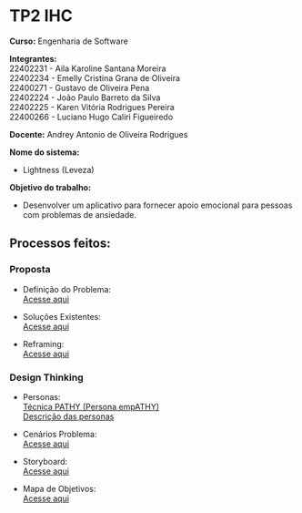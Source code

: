 # TP2 IHC

**Curso:** Engenharia de Software

**Integrantes:<br/>**
22402231 - Aila Karoline Santana Moreira     <br/>
22402234 - Emelly Cristina Grana de Oliveira <br/>
22400271 - Gustavo de Oliveira Pena          <br/>
22402224 - João Paulo Barreto da Silva       <br/>
22402225 - Karen Vitória Rodrigues Pereira   <br/>
22400266 - Luciano Hugo Caliri Figueiredo    <br/>

**Docente:** Andrey Antonio de Oliveira Rodrigues

**Nome do sistema:**
- Lightness (Leveza)<br/>

**Objetivo do trabalho:**
- Desenvolver um aplicativo para fornecer apoio emocional para pessoas com problemas de ansiedade.
## Processos feitos:<br/>

### Proposta<br/>
- Definição do Problema:<br/>
[Acesse aqui](https://github.com/ailinha01/IHC-TRABALHO/blob/73b9217105c16a221e6b3b6a52ea7305d741940b/docs/1.%20Proposta/1.1%20Problemas.md)<br/>

- Soluções Existentes:<br/>
[Acesse aqui](https://github.com/ailinha01/IHC-TRABALHO/blob/73b9217105c16a221e6b3b6a52ea7305d741940b/docs/1.%20Proposta/1.2%20Solu%C3%A7%C3%B5es_Existentes.md)<br/>

- Reframing:<br/>
[Acesse aqui](https://github.com/ailinha01/IHC-TRABALHO/blob/73b9217105c16a221e6b3b6a52ea7305d741940b/docs/1.%20Proposta/1.3%20Reframing.md)<br/>

### Design Thinking
- Personas:<br/>
[Técnica PATHY (Persona empATHY)](https://github.com/ailinha01/IHC-TRABALHO/blob/73b9217105c16a221e6b3b6a52ea7305d741940b/docs/2.%20Design_Thinking/2.1%20Personas/Personas_T%C3%A9cnica_PATHY.md)<br/>
[Descrição das personas](https://github.com/ailinha01/IHC-TRABALHO/blob/73b9217105c16a221e6b3b6a52ea7305d741940b/docs/2.%20Design_Thinking/2.1%20Personas/2.1.1%20Personas_Descri%C3%A7%C3%A3o.md)<br/>

- Cenários Problema:<br/>
[Acesse aqui](https://github.com/ailinha01/IHC-TRABALHO/blob/73b9217105c16a221e6b3b6a52ea7305d741940b/docs/2.%20Design_Thinking/2.2%20Cen%C3%A1rios_Problema.md)<br/>

- Storyboard:<br/>
[Acesse aqui](https://github.com/ailinha01/IHC-TRABALHO/blob/73b9217105c16a221e6b3b6a52ea7305d741940b/docs/2.%20Design_Thinking/2.3%20StoryBoard.md)<br/>

- Mapa de Objetivos:<br/>
[Acesse aqui](https://github.com/ailinha01/IHC-TRABALHO/blob/7e6cf656feed3c36fdea7e1c1d8dba6a6d0e0ab8/docs/2.%20Design_Thinking/2.4%20Mapa_Objetivos.md)<br/>

